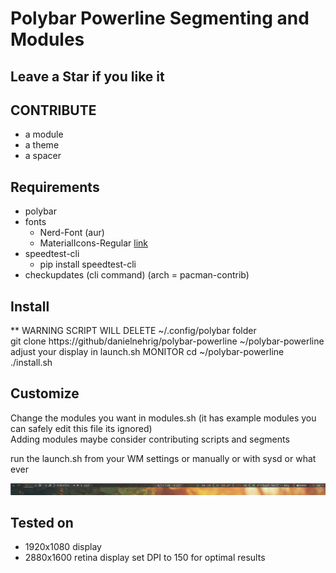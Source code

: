 # Polybar Powerline Segmenting and Modules

## Leave a Star if you like it

## CONTRIBUTE

- a module
- a theme
- a spacer

## Requirements

- polybar
- fonts
  - Nerd-Font (aur)
  - MaterialIcons-Regular [link](https://material.io/resources/icons/?style=baseline)
- speedtest-cli
  - pip install speedtest-cli
- checkupdates (cli command) (arch = pacman-contrib)

## Install

** WARNING SCRIPT WILL DELETE ~/.config/polybar folder  
git clone https://github/danielnehrig/polybar-powerline ~/polybar-powerline
adjust your display in launch.sh MONITOR
cd ~/polybar-powerline  
./install.sh  

## Customize

Change the modules you want in modules.sh (it has example modules you can safely edit this file its ignored)  
Adding modules maybe consider contributing scripts and segments  

run the launch.sh from your WM settings or manually or with sysd or what ever

![Gruvbox Theme Thumbnail](https://raw.githubusercontent.com/danielnehrig/polybar-powerline/master/Thumbnail.png)

## Tested on

- 1920x1080 display
- 2880x1600 retina display set DPI to 150 for optimal results
